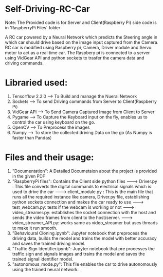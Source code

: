 # Self-Driving-RC-Car
Note: The Provided code is for Server and Client(Raspberry Pi) side code is in 'RaspberryPi Files' folder

A RC car powered by a Neural Network which predicts the Steering angle in which car should drive based on the image input captured from the Camera.
RC car is modified using Raspberry pi, Camera, Driver module and Servo motor to act as a real time car. The Raspbery pi is connected to a server using VidGear API and python sockets to trasfer the camera data and driving commands.

# Libraried used:
1. Tensorflow 2.2.0 --> To Build and manage the Nueral Network
2. Sockets          --> To send Driving commands from Server to Client(Raspberry Pi)
3. VidGear API      --> To Send Camera Captured Image from Client to Server
4. Pygame           --> To Capture the Keyboard input on the fly, enables us to control the car using keyboard on the go.
5. OpenCV           --> To Preprocess the images
6. Numpy            --> To store the collected driving Data on the go (As Numpy is faster than Pandas)

# Files and their usage:
1. "Documentation": A Detailed Documetaion about the project is provided in the given PDF
2. "RaspberryPi files": Contains the Client side python files
   ---> Driver.py : This file converts the digital commands to electrical signals which is used to drive the car
   ---> client_module.py : This is the main file that runs all the required instance like camera, Driver.py file, establishing python sockets connection and makes the car ready to use
   ---> test_webcam.py: tests if the webcam is working or not
   ---> video_streamer.py: establishes the socket connection with the host and sends the video frames from client to the host/server.
   ---> video_streamer_API.py: works same as video_streamer but uses threads to make it run smooth.
3. "Behavioural Cloning.ipynb": Jupyter notebook that preprocess the driving data, builds the model and trains the model with better accuracy and saves the trained driving model.
4. "Traffic Sign Identifier.ipynb": Jupyter notebook that pre processes the traffic sign and signals images and trains the model and saves the trained signal identifier model.
5. "autonomous_mode.py": This file enables the car to drive autonomously using the trained neural network.
